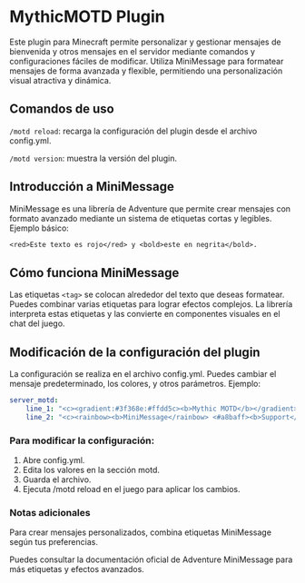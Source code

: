 # MythicMOTD Plugin

Este plugin para Minecraft permite personalizar y gestionar mensajes de bienvenida y otros mensajes en el servidor mediante comandos y configuraciones fáciles de modificar. Utiliza MiniMessage para formatear mensajes de forma avanzada y flexible, permitiendo una personalización visual atractiva y dinámica.

## Comandos de uso

`/motd reload`: recarga la configuración del plugin desde el archivo config.yml.

`/motd version`: muestra la versión del plugin.

## Introducción a MiniMessage
MiniMessage es una librería de Adventure que permite crear mensajes con formato avanzado mediante un sistema de etiquetas cortas y legibles. Ejemplo básico:

```txt
<red>Este texto es rojo</red> y <bold>este en negrita</bold>.
```

## Cómo funciona MiniMessage
Las etiquetas `<tag>` se colocan alrededor del texto que deseas formatear.
Puedes combinar varias etiquetas para lograr efectos complejos.
La librería interpreta estas etiquetas y las convierte en componentes visuales en el chat del juego.

## Modificación de la configuración del plugin
La configuración se realiza en el archivo config.yml. Puedes cambiar el mensaje predeterminado, los colores, y otros parámetros. Ejemplo:

```yaml
server_motd:
    line_1: "<c><gradient:#3f368e:#ffdd5c><b>Mythic MOTD</b></gradient></c>"
    line_2: "<c><rainbow><b>MiniMessage</rainbow> <#a8baff><b>Support</b></#a8baff></c>"
```

### Para modificar la configuración:

1. Abre config.yml.
2. Edita los valores en la sección motd.
3. Guarda el archivo.
4. Ejecuta /motd reload en el juego para aplicar los cambios.

### Notas adicionales
Para crear mensajes personalizados, combina etiquetas MiniMessage según tus preferencias.

Puedes consultar la documentación oficial de Adventure MiniMessage para más etiquetas y efectos avanzados.
